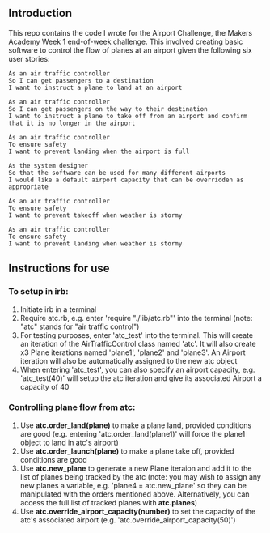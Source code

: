 Introduction
---------
This repo contains the code I wrote for the Airport Challenge, the Makers Academy Week 1 end-of-week challenge. This involved creating basic software to control the flow of planes at an airport given the following six user stories:
```
As an air traffic controller 
So I can get passengers to a destination 
I want to instruct a plane to land at an airport

As an air traffic controller 
So I can get passengers on the way to their destination 
I want to instruct a plane to take off from an airport and confirm that it is no longer in the airport

As an air traffic controller 
To ensure safety 
I want to prevent landing when the airport is full 

As the system designer
So that the software can be used for many different airports
I would like a default airport capacity that can be overridden as appropriate

As an air traffic controller 
To ensure safety 
I want to prevent takeoff when weather is stormy 

As an air traffic controller 
To ensure safety 
I want to prevent landing when weather is stormy 
```

Instructions for use
---------
### To setup in irb:
1) Initiate irb in a terminal
2) Require atc.rb, e.g. enter 'require "./lib/atc.rb"' into the terminal (note: "atc" stands for "air traffic control")
3) For testing purposes, enter 'atc_test' into the terminal. This will create an iteration of the AirTrafficControl class named 'atc'. It will also create x3 Plane iterations named 'plane1', 'plane2' and 'plane3'. An Airport iteration will also be automatically assigned to the new atc object
4) When entering 'atc_test', you can also specify an airport capacity, e.g. 'atc_test(40)' will setup the atc iteration and give its associated Airport a capacity of 40

### Controlling plane flow from atc:
1) Use **atc.order_land(plane)** to make a plane land, provided conditions are good (e.g. entering 'atc.order_land(plane1)' will force the plane1 object to land in atc's airport)
2) Use **atc.order_launch(plane)** to make a plane take off, provided conditions are good
3) Use **atc.new_plane** to generate a new Plane iteraion and add it to the list of planes being tracked by the atc (note: you may wish to assign any new planes a variable, e.g. 'plane4 = atc.new_plane' so they can be manipulated with the orders mentioned above. Alternatively, you can access the full list of tracked planes with **atc.planes**)
4) Use **atc.override_airport_capacity(number)** to set the capacity of the atc's associated airport (e.g. 'atc.override_airport_capacity(50)')
